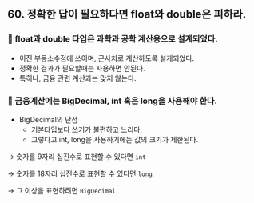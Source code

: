 ## 60. 정확한 답이 필요하다면 float와 double은 피하라.

### 🎃 float과 double 타입은 과학과 공학 계산용으로 설계되었다.

- 이진 부동소수점에 쓰이며, 근사치로 계산하도록 설게되었다.
- 정확한 결과가 필요할때는 사용하면 안된다.
- 특히나, 금융 관련 계산과는 맞지 않는다.

### 🎃 금융계산에는 BigDecimal, int 혹은 long을 사용해야 한다.

- BigDecimal의 단점
  - 기본타입보다 쓰기가 불편하고 느리다.
  - 그렇다고 int, long을 사용하기에는 값의 크기가 제한된다.

→ 숫자를 9자리 십진수로 표현할 수 있다면 `int`

→ 숫자를 18자리 십진수로 표현할 수 있다면 `long`

→ 그 이상을 표현하려면 `BigDecimal`